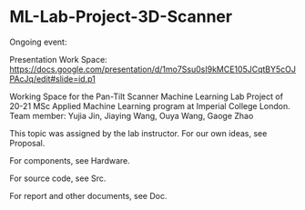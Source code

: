 # ML-Lab-Project-3D-Scanner
Ongoing event:

Presentation Work Space:
https://docs.google.com/presentation/d/1mo7Ssu0sI9kMCE105JCqtBY5cOJPAcJq/edit#slide=id.p1

Working Space for the Pan-Tilt Scanner Machine Learning Lab Project of 20-21 MSc Applied Machine Learning program at Imperial College London.
Team member: Yujia Jin, Jiaying Wang, Ouya Wang, Gaoge Zhao

This topic was assigned by the lab instructor. For our own ideas, see Proposal.

For components, see Hardware.

For source code, see Src.

For report and other documents, see Doc.
